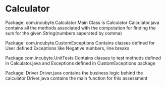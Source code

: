 # Calculator

Package: com.incubyte.Calculator
Main Class is Calculator
Calculator.java contains all the methods associated with the computation for finding the sum for the given String(numbers saperated by comma)

Package: com.incubyte.CustomExceptions
Contains classes defined for User defined Exceptions
like Negative numbers, line breaks

Package com.incubyte.UnitTests
Contains classes to test methods defined in Calculator.java and Exceptions defined in CustomExceptions package

Package: Driver
Driver.java contains the business logic behind the calculator
Driver.java contains the main function for this assessment
